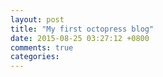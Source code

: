 ```yaml
---
layout: post
title: "My first octopress blog"
date: 2015-08-25 03:27:12 +0800
comments: true
categories: 
---
```

